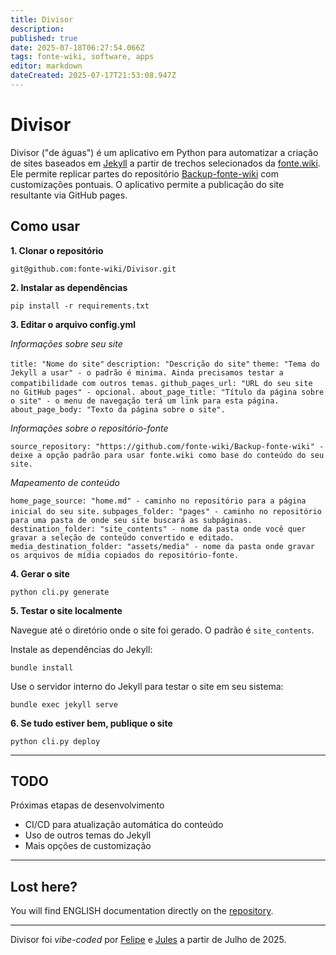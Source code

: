 ```yaml
---
title: Divisor
description: 
published: true
date: 2025-07-18T06:27:54.066Z
tags: fonte-wiki, software, apps
editor: markdown
dateCreated: 2025-07-17T21:53:08.947Z
---
```


# Divisor

Divisor ("de águas") é um aplicativo em Python para automatizar a criação de sites baseados em [Jekyll](https://jekyllrb.com/) a partir de trechos selecionados da [fonte.wiki](https://fonte.wiki). Ele permite replicar partes do repositório [Backup-fonte-wiki](https://github.com/fonte-wiki/Backup-fonte-wiki) com customizações pontuais. O aplicativo permite a publicação do site resultante via GitHub pages.

## Como usar

**1. Clonar o repositório**

`git@github.com:fonte-wiki/Divisor.git`

**2. Instalar as dependências**

`pip install -r requirements.txt`

**3. Editar o arquivo config.yml**

*Informações sobre seu site*

`title: "Nome do site"`
`description: "Descrição do site"`
`theme: "Tema do Jekyll a usar" - o padrão é minima. Ainda precisamos testar a compatibilidade com outros temas.`
`github_pages_url: "URL do seu site no GitHub pages" - opcional.
about_page_title: "Título da página sobre o site" - o menu de navegação terá um link para esta página.`
`about_page_body: "Texto da página sobre o site".`

*Informações sobre o repositório-fonte*

`source_repository: "https://github.com/fonte-wiki/Backup-fonte-wiki" - deixe a opção padrão para usar fonte.wiki como base do conteúdo do seu site.`

*Mapeamento de conteúdo*

`home_page_source: "home.md" - caminho no repositório para a página inicial do seu site.`
`subpages_folder: "pages" - caminho no repositório para uma pasta de onde seu site buscará as subpáginas.`
`destination_folder: "site_contents" - nome da pasta onde você quer gravar a seleção de conteúdo convertido e editado.`
`media_destination_folder: "assets/media" - nome da pasta onde gravar os arquivos de mídia copiados do repositório-fonte.`

**4. Gerar o site**

`python cli.py generate`

**5. Testar o site localmente**

Navegue até o diretório onde o site foi gerado. O padrão é `site_contents`.

Instale as dependências do Jekyll:

`bundle install`

Use o servidor interno do Jekyll para testar o site em seu sistema:

`bundle exec jekyll serve`

**6. Se tudo estiver bem, publique o site**

`python cli.py deploy`

---

## TODO

Próximas etapas de desenvolvimento

- CI/CD para atualização automática do conteúdo
- Uso de outros temas do Jekyll
- Mais opções de customização

---

## Lost here?

You will find ENGLISH documentation directly on the [repository](https://github.com/fonte-wiki/divisor).

---

Divisor foi _vibe-coded_ por [Felipe](/pessoas/felipe-fonseca) e [Jules](https://jules.google.com/) a partir de Julho de 2025.
